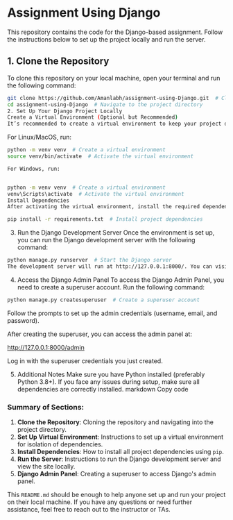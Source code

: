 # Assignment Using Django

This repository contains the code for the Django-based assignment. Follow the instructions below to set up the project locally and run the server.

## 1. Clone the Repository

To clone this repository on your local machine, open your terminal and run the following command:

```bash
git clone https://github.com/Amanlabh/assignment-using-Django.git  # Clone the repository
cd assignment-using-Django  # Navigate to the project directory
2. Set Up Your Django Project Locally
Create a Virtual Environment (Optional but Recommended)
It’s recommended to create a virtual environment to keep your project dependencies isolated. 
```
For Linux/MacOS, run:
```bash
python -m venv venv  # Create a virtual environment
source venv/bin/activate  # Activate the virtual environment
```
```bash
For Windows, run:


python -m venv venv  # Create a virtual environment
venv\Scripts\activate  # Activate the virtual environment
Install Dependencies
After activating the virtual environment, install the required dependencies:

```
```bash
pip install -r requirements.txt  # Install project dependencies
```
3. Run the Django Development Server
Once the environment is set up, you can run the Django development server with the following command:

```bash
python manage.py runserver  # Start the Django server
The development server will run at http://127.0.0.1:8000/. You can visit this URL in your browser to view the project.
```

4. Access the Django Admin Panel
To access the Django Admin Panel, you need to create a superuser account. Run the following command:

```bash
python manage.py createsuperuser  # Create a superuser account
```
Follow the prompts to set up the admin credentials (username, email, and password).

After creating the superuser, you can access the admin panel at:

http://127.0.0.1:8000/admin

Log in with the superuser credentials you just created.

5. Additional Notes
Make sure you have Python installed (preferably Python 3.8+).
If you face any issues during setup, make sure all dependencies are correctly installed.
markdown
Copy code

### Summary of Sections:
1. **Clone the Repository**: Cloning the repository and navigating into the project directory.
2. **Set Up Virtual Environment**: Instructions to set up a virtual environment for isolation of dependencies.
3. **Install Dependencies**: How to install all project dependencies using `pip`.
4. **Run the Server**: Instructions to run the Django development server and view the site locally.
5. **Django Admin Panel**: Creating a superuser to access Django's admin panel.

This `README.md` should be enough to help anyone set up and run your project on their local machine. If you have any questions or need further assistance, feel free to reach out to the instructor or TAs.